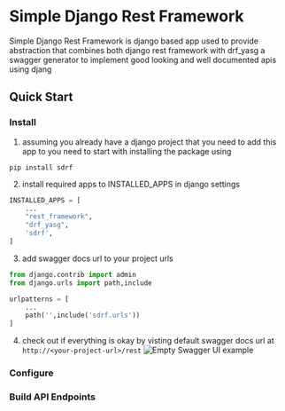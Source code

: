 # Simple Django Rest Framework

Simple Django Rest Framework is django based app used to provide abstraction that combines both django rest framework with drf_yasg a swagger generator to implement good looking and  well documented apis using djang


## Quick Start

### Install
1. assuming you already have a django project that you need to add this app to you need to start with installing the package using
```
pip install sdrf
```
2. install required apps to INSTALLED_APPS in django settings
```python
INSTALLED_APPS = [
    ...
    "rest_framework",
    "drf_yasg",
    'sdrf',
]
```
3. add swagger docs url to your project urls
```python
from django.contrib import admin
from django.urls import path,include

urlpatterns = [
    ...
    path('',include('sdrf.urls'))
]
```
4. check out if everything is okay by visting default swagger docs url at ``http://<your-project-url>/rest``
![Empty Swagger UI example](docs/empty-swagger-ui.png)

### Configure

### Build API Endpoints



